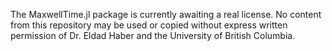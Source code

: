 The MaxwellTime.jl package is currently awaiting a real license. No content from this repository may be used or copied without express written permission of Dr. Eldad Haber and the University of British Columbia.


